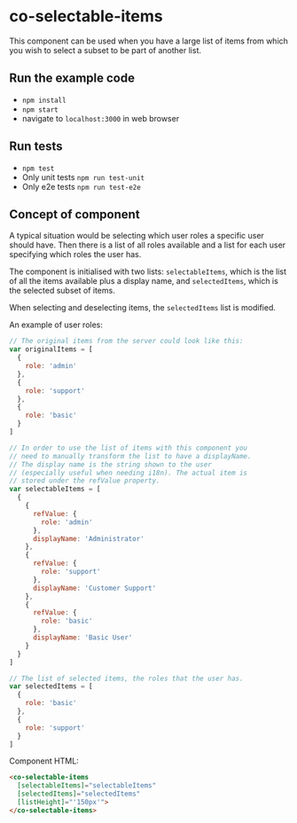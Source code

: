 # co-selectable-items

This component can be used when you have a large list of items from which you wish to select a subset to be part of another list.

## Run the example code

- `npm install`
- `npm start`
- navigate to `localhost:3000` in web browser

## Run tests

- `npm test`
- Only unit tests `npm run test-unit`
- Only e2e tests `npm run test-e2e`


## Concept of component

A typical situation would be selecting which user roles a specific user should have. Then there is a list of all roles available and a list for each user specifying which roles the user has.

The component is initialised with two lists: `selectableItems`, which is the list of all the items available plus a display name, and `selectedItems`, which is the selected subset of items.

When selecting and deselecting items, the `selectedItems` list is modified.

An example of user roles:
```javascript
// The original items from the server could look like this:
var originalItems = [
  {
    role: 'admin'
  },
  {
    role: 'support'
  },
  {
    role: 'basic'
  }
]

// In order to use the list of items with this component you
// need to manually transform the list to have a displayName.
// The display name is the string shown to the user
// (especially useful when needing i18n). The actual item is
// stored under the refValue property.
var selectableItems = [
  {
    {
      refValue: {
        role: 'admin'
      },
      displayName: 'Administrator'
    },
    {
      refValue: {
        role: 'support'
      },
      displayName: 'Customer Support'
    },
    {
      refValue: {
        role: 'basic'
      },
      displayName: 'Basic User'
    }
  }
]

// The list of selected items, the roles that the user has.
var selectedItems = [
  {
    role: 'basic'
  },
  {
    role: 'support'
  }
]
```

Component HTML:
```html
<co-selectable-items
  [selectableItems]="selectableItems"
  [selectedItems]="selectedItems"
  [listHeight]="'150px'">
</co-selectable-items>
```
